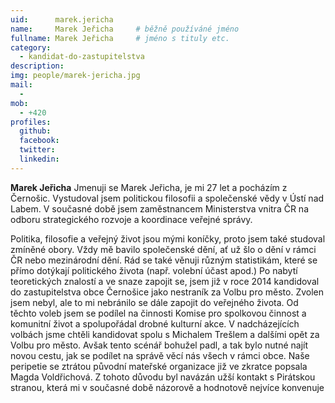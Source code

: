 ```yaml
---
uid:      marek.jericha
name:     Marek Jeřicha  	# běžně používáné jméno
fullname: Marek Jeřicha  	# jméno s tituly etc.
category:
  - kandidat-do-zastupitelstva
description: 
img: people/marek-jericha.jpg
mail:
  - 
mob:
  - +420
profiles:
  github:
  facebook: 
  twitter:
  linkedin: 
---
```


**Marek Jeřicha** Jmenuji se Marek Jeřicha, je mi 27 let a pocházím z Černošic. Vystudoval jsem politickou filosofii a společenské vědy v Ústí nad Labem. V současné době jsem zaměstnancem Ministerstva vnitra ČR na odboru strategického rozvoje a koordinace veřejné správy.

Politika, filosofie a veřejný život jsou mými koníčky, proto jsem také studoval zmíněné obory. Vždy mě bavilo společenské dění, ať už šlo o dění v rámci ČR nebo mezinárodní dění. Rád se také věnuji různým statistikám, které se přímo dotýkají politického života (např. volební účast apod.) Po nabytí teoretických znalostí a ve snaze zapojit se, jsem již v roce 2014 kandidoval do zastupitelstva obce Černošice jako nestraník za Volbu pro město. Zvolen jsem nebyl, ale to mi nebránilo se dále zapojit do veřejného života. Od těchto voleb jsem se podílel na činnosti Komise pro spolkovou činnost a komunitní život a spolupořádal drobné kulturní akce. V nadcházejících volbách jsme chtěli kandidovat spolu s Michalem Trešlem a dalšími opět za Volbu pro město. Avšak tento scénář bohužel padl, a tak bylo nutné najít novou cestu, jak se podílet na správě věcí nás všech v rámci obce. Naše peripetie se ztrátou původní mateřské organizace již ve zkratce popsala Magda Voldřichová. Z tohoto důvodu byl navázán užší kontakt s Pirátskou stranou, která mi v současné době názorově a hodnotově nejvíce konvenuje
